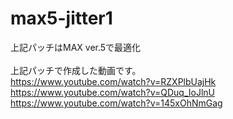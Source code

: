 # max5-jitter1
上記パッチはMAX ver.5で最適化<BR>
<BR>
上記パッチで作成した動画です。<BR>
https://www.youtube.com/watch?v=RZXPlbUajHk<BR>
https://www.youtube.com/watch?v=QDuq_IoJlnU<BR>
https://www.youtube.com/watch?v=145xOhNmGag
